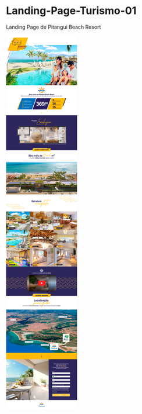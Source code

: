 # Landing-Page-Turismo-01
Landing Page de Pitangui Beach Resort


![print](https://github.com/Lippe19/Landing-Page-Turismo-01/blob/main/img1.jpg)

